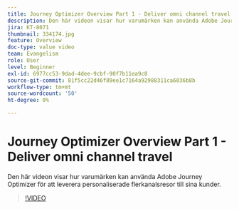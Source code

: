 ```yaml
---
title: Journey Optimizer Overview Part 1 - Deliver omni channel travel
description: Den här videon visar hur varumärken kan använda Adobe Journey Optimizer för att leverera personaliserade flerkanalsresor till sina kunder.
jira: KT-8071
thumbnail: 334174.jpg
feature: Overview
doc-type: value video
team: Evangelism
role: User
level: Beginner
exl-id: 6977cc53-9dad-4dee-9cbf-90f7b11ea9c8
source-git-commit: 81f5cc22d46f89ee1c7164a92988311ca6036b8b
workflow-type: tm+mt
source-wordcount: '50'
ht-degree: 0%

---
```


# Journey Optimizer Overview Part 1 - Deliver omni channel travel

Den här videon visar hur varumärken kan använda Adobe Journey Optimizer för att leverera personaliserade flerkanalsresor till sina kunder.

>[!VIDEO](https://video.tv.adobe.com/v/334174?quality=12&learn=on)
